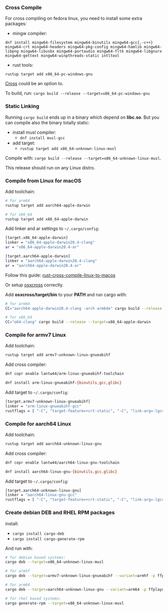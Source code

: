 ### Cross Compile

For cross compiling on fedora linux, you need to install some extra packages:

- mingw compiler:
```
dnf install mingw64-filesystem mingw64-binutils mingw64-gcc{,-c++} mingw64-crt mingw64-headers mingw64-pkg-config mingw64-hamlib mingw64-libpng mingw64-libusbx mingw64-portaudio mingw64-fltk mingw64-libgnurx mingw64-gettext mingw64-winpthreads-static intltool
```

- rust tools:
```
rustup target add x86_64-pc-windows-gnu
```

[Cross](https://github.com/cross-rs/cross#dependencies) could be an option to.

To build, run: `cargo build --release --target=x86_64-pc-windows-gnu`

### Static Linking

Running `cargo build` ends up in a binary which depend on **libc.so**. But you can compile also the binary totally static:

- install musl compiler:
    - `dnf install musl-gcc`
- add target:
    - `rustup target add x86_64-unknown-linux-musl`

Compile with: `cargo build --release --target=x86_64-unknown-linux-musl`.

This release should run on any Linux distro.

### Compile from Linux for macOS

Add toolchain:

```Bash
# for arm64
rustup target add aarch64-apple-darwin

# for x86_64
rustup target add x86_64-apple-darwin
```

Add linker and ar settings to `~/.cargo/config`:

```Bash
[target.x86_64-apple-darwin]
linker = "x86_64-apple-darwin20.4-clang"
ar = "x86_64-apple-darwin20.4-ar"

[target.aarch64-apple-darwin]
linker = "aarch64-apple-darwin20.4-clang"
ar = "aarch64-apple-darwin20.4-ar"
```

Follow this guide: [rust-cross-compile-linux-to-macos](https://wapl.es/rust/2019/02/17/rust-cross-compile-linux-to-macos.html)

Or setup [osxcross](https://github.com/tpoechtrager/osxcross) correctly.

Add **osxcross/target/bin** to your **PATH** and run cargo with:

```Bash
# for arm64
CC="aarch64-apple-darwin20.4-clang -arch arm64e" cargo build --release --target=aarch64-apple-darwin

# for x86_64
CC="o64-clang" cargo build --release --target=x86_64-apple-darwin
```

### Compile for armv7 Linux

Add toolchain:

```Bash
rustup target add armv7-unknown-linux-gnueabihf
```

Add cross compiler:

```Bash
dnf copr enable lantw44/arm-linux-gnueabihf-toolchain

dnf install arm-linux-gnueabihf-{binutils,gcc,glibc}
```

Add target to `~/.cargo/config`:

```Bash
[target.armv7-unknown-linux-gnueabihf]
linker = "arm-linux-gnueabihf-gcc"
rustflags = [ "-C", "target-feature=+crt-static", "-C", "link-arg=-lgcc" ]
```

### Compile for aarch64 Linux

Add toolchain:

```Bash
rustup target add aarch64-unknown-linux-gnu
```

Add cross compiler:

```Bash
dnf copr enable lantw44/aarch64-linux-gnu-toolchain

dnf install aarch64-linux-gnu-{binutils,gcc,glibc}
```

Add target to `~/.cargo/config`:

```Bash
[target.aarch64-unknown-linux-gnu]
linker = "aarch64-linux-gnu-gcc"
rustflags = [ "-C", "target-feature=+crt-static", "-C", "link-arg=-lgcc" ]
```

### Create debian DEB and RHEL RPM packages

install:
- `cargo install cargo-deb`
- `cargo install cargo-generate-rpm`

And run with:

```Bash
# for debian based systems:
cargo deb --target=x86_64-unknown-linux-musl

# for armhf
cargo deb --target=armv7-unknown-linux-gnueabihf --variant=armhf -p ffplayout --manifest-path=ffplayout-engine/Cargo.toml

# for arm64
cargo deb --target=aarch64-unknown-linux-gnu --variant=arm64 -p ffplayout --manifest-path=ffplayout-engine/Cargo.toml

# for rhel based systems:
cargo generate-rpm --target=x86_64-unknown-linux-musl
```
